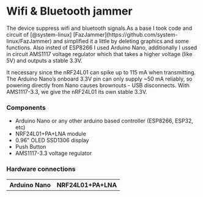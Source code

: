 <H1>Wifi & Bluetooth jammer</H1>
<p>The device suppress wifi and bluetooth signals.As a base I took code and circuit of [@system-linux] [FazJammer](https://github.com/system-linux/FazJammer) and simplified it a little by deleting graphics and some functions. Also insted of ESP8266 I used Arduino Nano, additionally I ussed in circuit AMS1117 voltage regulator which that takes a higher voltage (like 5V) and outputs a stable 3.3V. </p>
<p>It necessary since the nRF24L01 can spike up to 115 mA when transmitting. The Arduino Nano’s onboard 3.3V pin can only supply ~50 mA reliably, so powering directly from Nano causes brownouts - USB disconnects. With AMS1117-3.3, we give the nRF24L01 its own stable 3.3V.</p>
<h3>Components</h3>
<ul>
<li>Arduino Nano or any other arduino based controller (ESP8266, ESP32, etc)</li>
<li>NRF24L01+PA+LNA module</li>
<li>0.96" OLED SSD1306 display</li>
<li>Push Button</li>
<li>AMS1117-3.3 voltage regulator</li>
</ul>
<h3>Hardware connections</h3>
<table>
  <tr>
    <th>Arduino Nano</th>
    <th>NRF24L01+PA+LNA</th>
  </tr>
</table>
